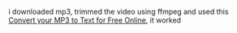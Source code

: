 i downloaded mp3, trimmed the video using ffmpeg and used this  
[Convert your MP3 to Text for Free
Online](https://www.zamzar.com/tools/mp3-to-text/), it worked